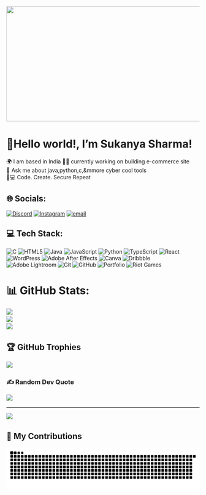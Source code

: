 <p align="center">
  <img src="https://media3.giphy.com/media/v1.Y2lkPTc5MGI3NjExbzljaHFxMWdlZzVpajRnNHlwc29mOTNmNXkwc2t4dWJ5d2RwcWoxaCZlcD12MV9pbnRlcm5hbF9naWZfYnlfaWQmY3Q9Zw/S9P6EzVR5a5jR2ARgX/giphy.gif" width="1000" height="300">
</p>



# 👋Hello world!, I’m Sukanya Sharma!<br>
🌍 I am based in India
👩‍💻 currently working on building e-commerce site<br>
🎯 Ask me about java,python,c,&mmore cyber cool tools<br>
🔐💻 Code. Create. Secure Repeat<br>


## 🌐 Socials:
[![Discord](https://img.shields.io/badge/Discord-%237289DA.svg?logo=discord&logoColor=white)](https://discord.gg/https://discord.gg/bSv6FeE7) [![Instagram](https://img.shields.io/badge/Instagram-%23E4405F.svg?logo=Instagram&logoColor=white)](https://instagram.com/su_kanyaa__) [![email](https://img.shields.io/badge/Email-D14836?logo=gmail&logoColor=white)](mailto:sukanyash1102@gmail.com) 

## 💻 Tech Stack:
![C](https://img.shields.io/badge/c-%2300599C.svg?style=for-the-badge&logo=c&logoColor=white) ![HTML5](https://img.shields.io/badge/html5-%23E34F26.svg?style=for-the-badge&logo=html5&logoColor=white) ![Java](https://img.shields.io/badge/java-%23ED8B00.svg?style=for-the-badge&logo=openjdk&logoColor=white) ![JavaScript](https://img.shields.io/badge/javascript-%23323330.svg?style=for-the-badge&logo=javascript&logoColor=%23F7DF1E) ![Python](https://img.shields.io/badge/python-3670A0?style=for-the-badge&logo=python&logoColor=ffdd54) ![TypeScript](https://img.shields.io/badge/typescript-%23007ACC.svg?style=for-the-badge&logo=typescript&logoColor=white) ![React](https://img.shields.io/badge/react-%2320232a.svg?style=for-the-badge&logo=react&logoColor=%2361DAFB) ![WordPress](https://img.shields.io/badge/WordPress-%23117AC9.svg?style=for-the-badge&logo=WordPress&logoColor=white) ![Adobe After Effects](https://img.shields.io/badge/Adobe%20After%20Effects-9999FF.svg?style=for-the-badge&logo=Adobe%20After%20Effects&logoColor=white) ![Canva](https://img.shields.io/badge/Canva-%2300C4CC.svg?style=for-the-badge&logo=Canva&logoColor=white) ![Dribbble](https://img.shields.io/badge/Dribbble-EA4C89?style=for-the-badge&logo=dribbble&logoColor=white) ![Adobe Lightroom](https://img.shields.io/badge/Adobe%20Lightroom-31A8FF.svg?style=for-the-badge&logo=Adobe%20Lightroom&logoColor=white) ![Git](https://img.shields.io/badge/git-%23F05033.svg?style=for-the-badge&logo=git&logoColor=white) ![GitHub](https://img.shields.io/badge/github-%23121011.svg?style=for-the-badge&logo=github&logoColor=white) ![Portfolio](https://img.shields.io/badge/Portfolio-%23000000.svg?style=for-the-badge&logo=firefox&logoColor=#FF7139) ![Riot Games](https://img.shields.io/badge/riotgames-D32936.svg?style=for-the-badge&logo=riotgames&logoColor=white)
# 📊 GitHub Stats:
![](https://github-readme-stats.vercel.app/api?username=Sukusharma&theme=dark&hide_border=false&include_all_commits=false&count_private=false)<br/>
![](https://nirzak-streak-stats.vercel.app/?user=Sukusharma&theme=dark&hide_border=false)<br/>
![](https://github-readme-stats.vercel.app/api/top-langs/?username=Sukusharma&theme=dark&hide_border=false&include_all_commits=false&count_private=false&layout=compact)

## 🏆 GitHub Trophies
![](https://github-profile-trophy.vercel.app/?username=Sukusharma&theme=radical&no-frame=false&no-bg=true&margin-w=4)

### ✍️ Random Dev Quote
![](https://quotes-github-readme.vercel.app/api?type=horizontal&theme=radical)

---
[![](https://visitcount.itsvg.in/api?id=Sukusharma&icon=0&color=0)](https://visitcount.itsvg.in)

## 🐍 My Contributions

<picture>
  <source media="(prefers-color-scheme: dark)" srcset="https://raw.githubusercontent.com/Sukusharma/Sukusharma/output/github-snake-dark.svg" />
  <source media="(prefers-color-scheme: light)" srcset="https://raw.githubusercontent.com/Sukusharma/Sukusharma/output/github-snake.svg" />
  <img alt="github-ka-snake" src="https://raw.githubusercontent.com/Sukusharma/Sukusharma/output/github-snake.svg" />
</picture>


  

 
